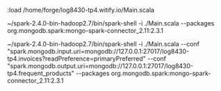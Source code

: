 :load /home/forge/log8430-tp4.witify.io/Main.scala

~/spark-2.4.0-bin-hadoop2.7/bin/spark-shell -i ./Main.scala --packages org.mongodb.spark:mongo-spark-connector_2.11:2.3.1

~/spark-2.4.0-bin-hadoop2.7/bin/spark-shell -i ./Main.scala --conf "spark.mongodb.input.uri=mongodb://127.0.0.1:27017/log8430-tp4.invoices?readPreference=primaryPreferred" --conf "spark.mongodb.output.uri=mongodb://127.0.0.1:27017/log8430-tp4.frequent_products" --packages org.mongodb.spark:mongo-spark-connector_2.11:2.3.1


